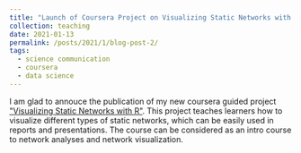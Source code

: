 ```yaml
---
title: "Launch of Coursera Project on Visualizing Static Networks with R"
collection: teaching
date: 2021-01-13
permalink: /posts/2021/1/blog-post-2/
tags:
  - science communication
  - coursera
  - data science
---
```


I am glad to annouce the publication of my new coursera guided project ["Visualizing Static Networks with R"](https://www.coursera.org/projects/visualizing-static-networks-r). This project teaches learners how to visualize different types of static networks, which can be easily used in reports and presentations. The course can be considered as an intro course to network analyses and network visualization.
